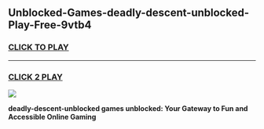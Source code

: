 
## Unblocked-Games-deadly-descent-unblocked-Play-Free-9vtb4
<h3>
<a href="https://premium76.site?title=deadly-descent-unblocked&ref=12A">CLICK TO PLAY</a></h3>
<hr>

<h3>
<a href="https://premium76.site?title=deadly-descent-unblocked&ref=12A">CLICK 2 PLAY</a>
  
</h3>

<a href="https://premium76.site?title=deadly-descent-unblocked&ref=12A"><img src="https://clearcache.store/games.png"></a>


**deadly-descent-unblocked games unblocked: Your Gateway to Fun and Accessible Online Gaming**
